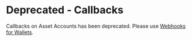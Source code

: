 # Deprecated - Callbacks

Callbacks on Asset Accounts has been deprecated. Please use [Webhooks for Wallets](../../webhooks/).
